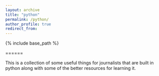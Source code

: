 ```yaml
---
layout: archive
title: "python"
permalink: /python/
author_profile: true
redirect_from:
---
```


{% include base_path %}

======

This is a collection of some useful things for journalists that are built in python along with some of the better resources for learning it.
